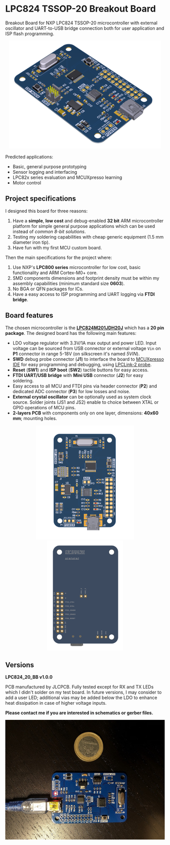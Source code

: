 # LPC824 TSSOP-20 Breakout Board

Breakout Board for NXP LPC824 TSSOP-20 microcontroller with external oscillator and UART-to-USB bridge connection both for user application and ISP flash programming.

<p align="center">
<img src="LPC824_20_BB_default.png" width="480">
</p>

Predicted applications:

- Basic, general purpose prototyping
- Sensor logging and interfacing
- LPC82x series evaluation and MCUXpresso learning
- Motor control

## Project specifications
I designed this board for three reasons:

1. Have a **simple**, **low cost** and debug-enabled **32 bit** ARM microcontroller platform for simple general purpose applications which can be used instead of *common 8-bit solutions*.
2. Testing my soldering capabilities with cheap generic equipment (1.5 mm diameter iron tip).
3. Have fun with my first MCU custom board.

Then the main specifications for the project where:

1. Use NXP's **LPC800 series** microcontroller for low cost, basic functionality and ARM Cortex-M0+ core.
2. SMD components dimensions and footprint density must be within my assembly capabilities (minimum standard size **0603**).
3. No BGA or QFN packages for ICs.
4. Have a easy access to ISP programming and UART logging via **FTDI bridge**.

## Board features
The chosen microcontroller is the [**LPC824M201JDH20J**](https://www.nxp.com/products/processors-and-microcontrollers/arm-microcontrollers/general-purpose-mcus/lpc800-cortex-m0-plus-/low-cost-microcontrollers-mcus-based-on-arm-cortex-m0-plus-cores:LPC82X?tab=Buy_Parametric_Tab#/) which has a **20 pin package**. The designed board has the following main features:

- LDO voltage regulator with 3.3V/1A max output and power LED. Input voltage can be sourced from USB connector or external voltage `Vin` on **P1** connector in range 5-18V (on silkscreen it's named *5VIN*).
- **SWD** debug probe connector (**J1**) to interface the board to [MCUXpresso IDE](https://www.nxp.com/design/software/development-software/mcuxpresso-software-and-tools/mcuxpresso-integrated-development-environment-ide:MCUXpresso-IDE) for easy programming and debugging, using [LPCLink-2 probe](https://www.nxp.com/design/microcontrollers-developer-resources/lpc-microcontroller-utilities/lpc-link2:OM13054).
- **Reset** (**SW1**) and **ISP boot** (**SW2**) tactile buttons for easy access.
- **FTDI UART/USB bridge** with **Mini USB** connector (**J2**) for easy soldering.
- Easy access to all MCU and FTDI pins via header connector (**P2**) and dedicated ADC connector (**P3**) for low losses and noise.
- **External crystal oscillator** can be optionally used as system clock source. Solder joints (JS1 and JS2) enable to choice between XTAL or GPIO operations of MCU pins.
- **2-layers PCB** with components only on one layer, dimensions: **40x60 mm**; mounting holes.

<p align="center">
<img src="LPC824_20_BB_top.png" width="310">
<img src="LPC824_20_BB_bottom.png" width="240">
</p>

## Versions

**LPC824_20_BB v1.0.0**

PCB manufactured by JLCPCB.
Fully tested except for RX and TX LEDs which I didn't solder on my test board. In future versions, I may consider to add a user LED; additional vias may be added below the LDO to enhance heat dissipation in case of higher voltage inputs.

**Please contact me if you are interested in schematics or gerber files.**

![Image not found](LPC824_20_BB_assembly.JPG "Partially assembled board")
